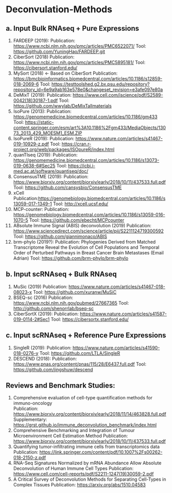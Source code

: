 # Deconvulation-Methods

## a. Input Bulk RNAseq + Pure Expressions

1. FARDEEP (2019): 
  Publication: https://www.ncbi.nlm.nih.gov/pmc/articles/PMC6522071/
  Tool: https://github.com/YuningHao/FARDEEP.git
2. CiberSort (2018)
  Publication: https://www.ncbi.nlm.nih.gov/pmc/articles/PMC5895181/
  Tool: https://cibersort.stanford.edu/
3. MySort (2018) <- Based on CiberSort
  Publication: https://bmcbioinformatics.biomedcentral.com/articles/10.1186/s12859-018-2069-6
  Tool: https://testtoolshed.g2.bx.psu.edu/repository?repository_id=6e9a9ab163e578e0&changeset_revision=e3afe097e80a
4. DeMixT (2019):
  Publication: https://www.cell.com/iscience/pdf/S2589-0042(18)30187-1.pdf
  Tool: https://github.com/wwylab/DeMixTallmaterials
5. IsoPure (2013):
  Publication: https://genomemedicine.biomedcentral.com/articles/10.1186/gm433
  Tool: https://static-content.springer.com/esm/art%3A10.1186%2Fgm433/MediaObjects/13073_2013_429_MOESM1_ESM.ZIP
6. IsoPureR (2019):
  Publication: https://www.nature.com/articles/s41467-019-10929-z.pdf
  Tool: https://cran.r-project.org/web/packages/ISOpureR/index.html
7. quanTIseq (2019):
  Publication: https://genomemedicine.biomedcentral.com/articles/10.1186/s13073-019-0638-6#Sec25
  Tool: https://icbi.i-med.ac.at/software/quantiseq/doc/
8. ConsensusTME (2019):
  Publication: https://www.biorxiv.org/content/biorxiv/early/2018/10/11/437533.full.pdf
  Tool: https://github.com/cansysbio/ConsensusTME
9. xCell
  Publication:https://genomebiology.biomedcentral.com/articles/10.1186/s13059-017-1349-1
  Tool: http://xcell.ucsf.edu/
10. MCP-counter:
  Publication: https://genomebiology.biomedcentral.com/articles/10.1186/s13059-016-1070-5
  Tool: https://github.com/ebecht/MCPcounter
11. ABsolute Immune Signal (ABIS) deconvolution (2019)
  Publication: https://www.sciencedirect.com/science/article/pii/S2211124719300592
  Tool: https://github.com/giannimonaco/ABIS
12. brm-phylo (2019?):
  Publication: Phylogenies Derived from Matched Transcriptome Reveal the Evolution of Cell Populations and Temporal Order of Perturbed  Pathways in Breast Cancer Brain Metastases (Email Adrian)
  Tool: https://github.com/brm-phylo/brm-phylo


## b. Input scRNAseq + Bulk RNAseq

1. MuSic (2019)
  Publication: https://www.nature.com/articles/s41467-018-08023-x
  Tool: https://github.com/xuranw/MuSiC
2. BSEQ-sc (2016)
  Publication: https://www.ncbi.nlm.nih.gov/pubmed/27667365
  Tool: http://github.com/shenorrlab/bseq-sc
3. CiberSortX (2019):
  Publication: https://www.nature.com/articles/s41587-019-0114-2#Sec1
  Tool: https://cibersortx.stanford.edu/
  
## c. Input scRNAseq + Reference Pure Expressions  
1. SingleR (2019):
  Publication: https://www.nature.com/articles/s41590-018-0276-y
  Tool: https://github.com/LTLA/SingleR 
2. DESCEND (2018):
  Publication: https://www.pnas.org/content/pnas/115/28/E6437.full.pdf
  Tool: https://github.com/jingshuw/descend


## Reviews and Benchmark Studies:
1. Comprehensive evaluation of cell-type quantification methods for immuno-oncology  
   Publication: https://www.biorxiv.org/content/biorxiv/early/2018/11/14/463828.full.pdf
   Supplementary: https://grst.github.io/immune_deconvolution_benchmark/index.html
2. Comprehensive Benchmarking and Integration of Tumour Microenvironment Cell Estimation Method
   Publication: https://www.biorxiv.org/content/biorxiv/early/2018/10/11/437533.full.pdf
3. Quantifying tumor-infiltrating immune cells from transcriptomics data
   Publication: https://link.springer.com/content/pdf/10.1007%2Fs00262-018-2150-z.pdf
4. RNA-Seq Signatures Normalized by mRNA Abundance Allow Absolute Deconvolution of Human Immune Cell Types
   Publication: https://www.cell.com/cell-reports/pdf/S2211-1247(19)30059-2.pdf
5. A Critical Survey of Deconvolution Methods for Separating Cell-Types in Complex Tissues
   Publication: https://arxiv.org/abs/1510.04583
